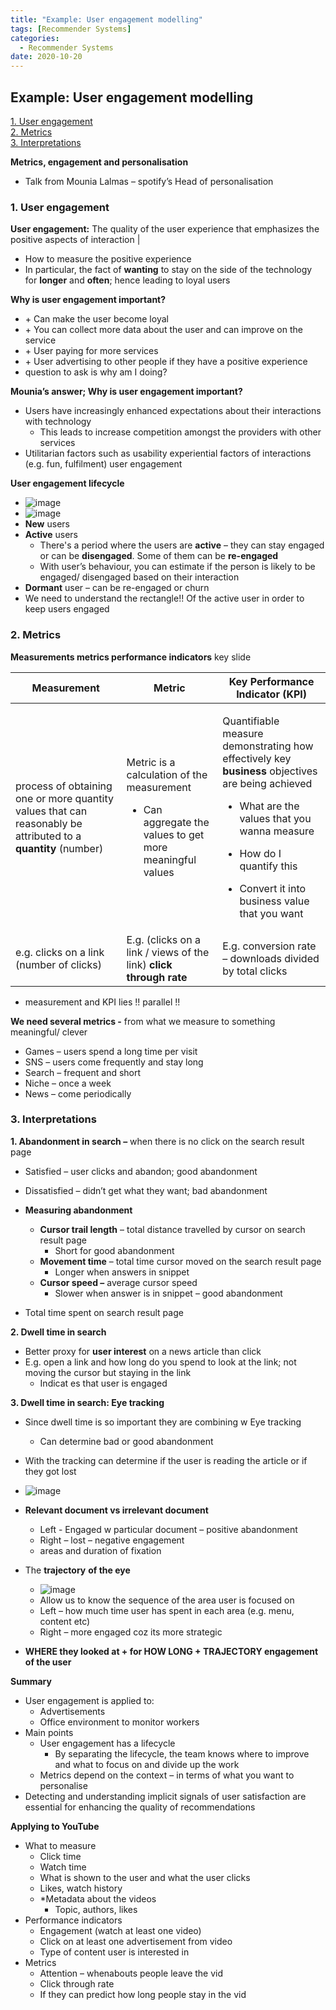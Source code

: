 ```yaml
---
title: "Example: User engagement modelling"
tags: [Recommender Systems]
categories:
  - Recommender Systems
date: 2020-10-20
---
```


## Example: User engagement modelling

[1. User engagement](#1-user-engagement)  
[2. Metrics](2-metrics)  
[3. Interpretations](#3-interpretations)  


**Metrics, engagement and personalisation**
  - Talk from Mounia Lalmas – spotify’s Head of personalisation


### 1. User engagement

**User engagement:** The quality of the user experience that emphasizes the positive aspects of interaction |
  - How to measure the positive experience
  - In particular, the fact of **wanting** to stay on the side of the
    technology for **longer** and **often**; hence leading to loyal
    users

**Why is user engagement important?**
  - \+ Can make the user become loyal
  - \+ You can collect more data about the user and can improve on the
    service
  - \+ User paying for more services
  - \+ User advertising to other people if they have a positive
    experience
  - question to ask is why am I doing?

**Mounia’s answer; Why is user engagement important?**
  - Users have increasingly enhanced expectations about their
    interactions with technology
      - This leads to increase competition amongst the providers with
        other services
  - Utilitarian factors such as usability experiential factors of
    interactions (e.g. fun, fulfilment) user engagement

**User engagement lifecycle**

  - ![image](https://user-images.githubusercontent.com/33334078/95708056-41976280-0c96-11eb-930a-463b477502bd.png)
  - ![image](https://user-images.githubusercontent.com/33334078/95708067-49570700-0c96-11eb-947d-8cb840abab72.png)
  - **New** users
  - **Active** users
      - There's a period where the users are **active** – they can stay
        engaged or can be **disengaged**. Some of them can be
        **re-engaged**
      - With user’s behaviour, you can estimate if the person is likely
        to be engaged/ disengaged based on their interaction
  - **Dormant** user – can be re-engaged or churn
  - We need to understand the rectangle\!\! Of the active user in order
    to keep users engaged


### 2. Metrics

**Measurements metrics performance indicators** key slide

<table>
<thead>
<tr class="header">
<th><strong>Measurement</strong></th>
<th><strong>Metric</strong></th>
<th><strong>Key Performance Indicator (KPI)</strong></th>
</tr>
</thead>
<tbody>
<tr class="odd">
<td>process of obtaining one or more quantity values that can reasonably be attributed to a <strong>quantity</strong> (number)</td>
<td><p>Metric is a calculation of the measurement</p>
<ul>
<li><p>Can aggregate the values to get more meaningful values</p></li>
</ul></td>
<td><p>Quantifiable measure demonstrating how effectively key <strong>business</strong> objectives are being achieved</p>
<ul>
<li><p>What are the values that you wanna measure</p></li>
<li><p>How do I quantify this</p></li>
<li><p>Convert it into business value that you want</p></li>
</ul></td>
</tr>
<tr class="even">
<td>e.g. clicks on a link (number of clicks)</td>
<td>E.g. (clicks on a link / views of the link) <strong>click through rate</strong></td>
<td>E.g. conversion rate – downloads divided by total clicks</td>
</tr>
</tbody>
</table>

  - measurement and KPI lies \!\! parallel \!\!


**We need several metrics -** from what we measure to something meaningful/
clever
  - Games – users spend a long time per visit
  - SNS – users come frequently and stay long
  - Search – frequent and short
  - Niche – once a week
  - News – come periodically



### 3. Interpretations

**1. Abandonment in search –** when there is no click on the search
result page
  - Satisfied – user clicks and abandon; good abandonment
  - Dissatisfied – didn’t get what they want; bad abandonment

  - **Measuring abandonment**
      - **Cursor trail length** – total distance travelled by cursor on
        search result page
          - Short for good abandonment
      - **Movement time** – total time cursor moved on the search result
        page
          - Longer when answers in snippet
      - **Cursor speed –** average cursor speed
          - Slower when answer is in snippet – good abandonment
  - Total time spent on search result page


**2. Dwell time in search**
  - Better proxy for **user interest** on a news article than click
  - E.g. open a link and how long do you spend to look at the link; not
    moving the cursor but staying in the link
      - Indicat
      es that user is engaged

**3. Dwell time in search: Eye tracking**

  - Since dwell time is so important they are combining w Eye tracking
      - Can determine bad or good abandonment
  - With the tracking can determine if the user is
    reading the article or if they got lost
  - ![image](https://user-images.githubusercontent.com/33334078/95708172-858a6780-0c96-11eb-8fe7-1a32dffae858.png)



  - **Relevant document vs irrelevant document**
      - Left - Engaged w particular document – positive abandonment
      - Right – lost – negative engagement
      - areas and duration of fixation


  - The **trajectory** **of the eye**
      - ![image](https://user-images.githubusercontent.com/33334078/95708183-8f13cf80-0c96-11eb-9a6c-f9beb5e8caff.png)
      - Allow us to know the sequence of the area user is focused on
      - Left – how much time user has spent in each area (e.g. menu,
        content etc)
      - Right – more engaged coz its more strategic
  - **WHERE they looked at + for HOW LONG + TRAJECTORY engagement of the
    user**


**Summary**
  - User engagement is applied to:
      - Advertisements
      - Office environment to monitor workers
  - Main points
      - User engagement has a lifecycle
          - By separating the lifecycle, the team knows where to improve
            and what to focus on and divide up the work
      - Metrics depend on the context – in terms of what you want to
        personalise
  - Detecting and understanding implicit signals of user satisfaction
    are essential for enhancing the quality of recommendations


**Applying to YouTube**
  - What to measure
      - Click time
      - Watch time
      - What is shown to the user and what the user clicks
      - Likes, watch history
      - \*Metadata about the videos
          - Topic, authors, likes
  - Performance indicators
      - Engagement (watch at least one video)
      - Click on at least one advertisement from video
      - Type of content user is interested in
  - Metrics
      - Attention – whenabouts people leave the vid
      - Click through rate
      - If they can predict how long people stay in the vid
